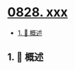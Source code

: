 # [0828. xxx](https://github.com/Tdahuyou/TNotes.leetcode/tree/main/notes/0828.%20xxx)

<!-- region:toc -->

- [1. 📝 概述](#1--概述)

<!-- endregion:toc -->

## 1. 📝 概述

